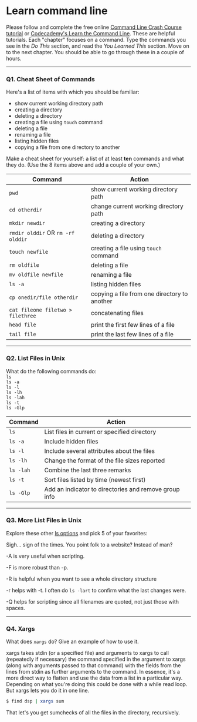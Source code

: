 # Learn command line

Please follow and complete the free online [Command Line Crash Course
tutorial](https://web.archive.org/web/20160708171659/http://cli.learncodethehardway.org/book/) or [Codecademy's Learn the Command Line](https://www.codecademy.com/learn/learn-the-command-line). These are helpful tutorials. Each "chapter" focuses on a command. Type the commands you see in the _Do This_ section, and read the _You Learned This_ section. Move on to the next chapter. You should be able to go through these in a couple of hours.

---

### Q1.  Cheat Sheet of Commands  

Here's a list of items with which you should be familiar:  
* show current working directory path
* creating a directory
* deleting a directory
* creating a file using `touch` command
* deleting a file
* renaming a file
* listing hidden files
* copying a file from one directory to another

Make a cheat sheet for yourself: a list of at least **ten** commands and what they do.  (Use the 8 items above and add a couple of your own.)  

Command | Action
------- | ------
`pwd` | show current working directory path
`cd otherdir` | change current working directory path
`mkdir newdir` | creating a directory
`rmdir olddir` OR `rm -rf olddir` | deleting a directory
`touch newfile` | creating a file using `touch` command
`rm oldfile` | deleting a file
`mv oldfile newfile` | renaming a file
`ls -a` | listing hidden files
`cp onedir/file otherdir` | copying a file from one directory to another
`cat fileone filetwo > filethree` | concatenating files
`head file` | print the first few lines of a file
`tail file` | print the last few lines of a file


---

### Q2.  List Files in Unix   

What do the following commands do:  
`ls`  
`ls -a`  
`ls -l`  
`ls -lh`  
`ls -lah`  
`ls -t`  
`ls -Glp`  

Command | Action
------- | ------
`ls`  | List files in current or specified directory
`ls -a`  | Include hidden files
`ls -l`  | Include several attributes about the files
`ls -lh`  | Change the format of the file sizes reported
`ls -lah`  | Combine the last three remarks
`ls -t`  | Sort files listed by time (newest first)
`ls -Glp`  | Add an indicator to directories and remove group info

---

### Q3.  More List Files in Unix  

Explore these other [ls options](http://www.techonthenet.com/unix/basic/ls.php) and pick 5 of your favorites:

Sigh... sign of the times.  You point folk to a website?  Instead of man?

-A is very useful when scripting.

-F is more robust than -p.

-R is helpful when you want to see a whole directory structure

-r helps with -t.  I often do `ls -lart` to confirm what the last changes were.

-Q helps for scripting since all filenames are quoted, not just those with spaces.

---

### Q4.  Xargs   

What does `xargs` do? Give an example of how to use it.

xargs takes stdin (or a specified file) and arguments to xargs to call (repeatedly if necessary) the
command specified in the argument to xargs (along with arguments passed to that command) with the fields
from the lines from stdin as further arguments to the command.  In essence, it's a more direct way to
flatten and use the data from a list in a particular way.  Depending on what you're doing this could be
done with a while read loop.  But xargs lets you do it in one line.

```bash
$ find dsp | xargs sum
```

That let's you get sumchecks of all the files in the directory, recursively.


 

